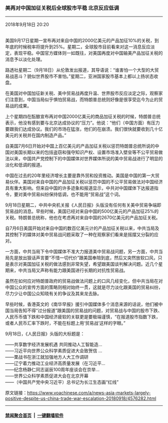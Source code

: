### 美再对中国加征关税后全球股市平稳 北京反应低调
------------------------

<div class="published">
 <span class="date" title="中国时间">
  <time datetime="2018-09-18T20:20:33+08:00">
   2018年9月18日 20:20
  </time>
 </span>
</div>
<br/>
<div class="wsw">
 <p>
  美国9月17日星期一宣布再对来自中国的2000亿美元的产品加征10%的关税，到年底的时候税率将提升到25%。星期二，全球股市目前看来对这一消息反应淡定，表现平稳。中国官方媒体则一如既往，对美国再度对中国输美产品加征关税的消息予以淡化处理。
 </p>
 <p>
  路透社星期二（9月18日）从伦敦发出报道，其导语说：“谁害怕一个大型的大贸易战恶斗？貌似世界股市不害怕。”星期二，亚洲国家股市基本上都以上扬状态收盘。
 </p>
 <p>
  在美国对中国加征新关税、美中贸易战再度升温、世界股市反应淡定之际，观察家们注意到，中国当局似乎惧怕贸易战，而特朗普总统则好像是很享受迄今为止的贸易战的成果。
 </p>
 <p>
  上个星期四在酝酿宣布再对中国2000亿美元的商品加征关税的时候，特朗普总统表示，他没有感到要与北京达成协议的“压力”。他说：“他们（中国方面）有压力要跟我们达成协议。我们的市场在猛涨，他们的在崩溃。我们很快就要收到几十亿美元的关税并在国内制造产品。”
 </p>
 <p>
  自美国7月6日开始对中国上百亿美元的产品加征关税以惩罚特朗普总统所说的中国对美国长期以来的包括盗窃和强夺知识产权、设置市场准入壁垒等不公平贸易做法以来，中国共产党控制下的中国媒体对世界媒体所说的美中贸易战进行了明显的淡化和低调的报道。
 </p>
 <p>
  中国在过去的20年里经济增长主要是靠外贸和投资推动。美国是中国的第一大贸易伙伴。美国对来自中国的产品加征关税以惩罚中国的不公平贸易做法对中国经济具有重大影响。但来自中国的许多迹象和报道显示，中共对中国媒体下达报道指令，要对美中贸易纠纷保持低调，也不能用“贸易战”这个词。
 </p>
 <p>
  9月18日星期二，中共中央机关报《人民日报》头版没有任何有关美中贸易争端即贸易战的消息。早些时候，美国已经对来自中国的500亿美元的产品加征25%的关税。特朗普总统称，他也在考虑再对来自中国的2670亿美元的产品加征关税。
 </p>
 <p>
  自7月6日美国开始对来自中国的数百亿美元计的产品加征关税以来，中共当局及其控制下的媒体对美中贸易战问题采取了一种在观察家们看来是摇摆又分裂的应对。
 </p>
 <p>
  一方面，中共当局下令中国媒体不准大力报道美中贸易战问题，另一方面，中共当局先是放出狠话声言要“不惜一切代价”跟美国奉陪到底，然后又突然放软口风，只是表示对美国加征关税的做法感到非常失望，希望跟美国谈判解决问题。近几个星期来，中共当局又声称有能力跟美国进行长期的对抗性贸易战。
 </p>
 <p>
  虽然在如何应对特朗普政府的贸易战做法问题上的口风几经变化，但中共当局在对中国公众的宣传方面的策略则相对始终一贯，这就是尽力淡化跟美国的贸易纠纷，尽力少让中国公众知晓有关的争议及其来龙去脉。
 </p>
 <p>
  早些时候，香港英文的《南华早报》援引中国媒体多个消息来源的话说，他们被中国当局告知不得“过分报道”跟美国的贸易战的问题，对贸易战与中国的股市下跌、人民币币值下跌和中国经济疲软的关联更是要极端谨慎，“在报道股市指数下跌，或者人民币汇率下跌时，不能在标题上用‘贸易战’这样的字眼。”
 </p>
 <p>
  9月18日，《人民日报》头版的大标题是：
 </p>
 <p>
  ——共享数字经济发展机遇 共同推动人工智能造...
  <br/>
  ——习近平向世界公众科学素质促进大会致贺信 ...
  <br/>
  ——栗战书在浙江就加强地方人大工作调研
  <br/>
  ——辽宁着力推动工业经济高质量发展（在习近平...
  <br/>
  ——纪念杨静仁同志诞辰100周年座谈会在京举...
  <br/>
  ——世界公众科学素质促进大会在北京开幕
  <br/>
  ——（中国共产党中央习近平）总书记为长江生态画“红线”
 </p>
</div>

原文链接：https://www.voachinese.com/a/news-asia-markets-largely-positive-despite-us-china-trade-war-escalation-20180918/4576282.html


------------------------
#### [禁闻聚合首页](https://github.com/gfw-breaker/banned-news/blob/master/README.md) &nbsp;|&nbsp;  [一键翻墙软件](https://github.com/gfw-breaker/nogfw/blob/master/README.md)